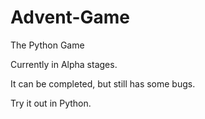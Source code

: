 # Advent-Game
The Python Game

Currently in Alpha stages.

It can be completed, but still has some bugs.

Try it out in Python.
